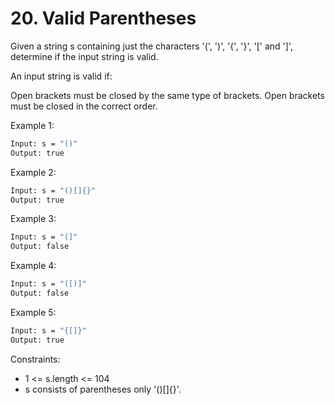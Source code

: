 # 20. Valid Parentheses

Given a string s containing just the characters '(', ')', '{', '}', '[' and ']', determine if the input string is valid.

An input string is valid if:

Open brackets must be closed by the same type of brackets.
Open brackets must be closed in the correct order.

Example 1:

```bash
Input: s = "()"
Output: true
```

Example 2:

```bash
Input: s = "()[]{}"
Output: true
```

Example 3:

```bash
Input: s = "(]"
Output: false
```

Example 4:

```bash
Input: s = "([)]"
Output: false
```

Example 5:

```bash
Input: s = "{[]}"
Output: true
```

Constraints:

* 1 <= s.length <= 104
* s consists of parentheses only '()[]{}'.
